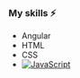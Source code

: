 ### My skills ⚡
* Angular
* HTML
* CSS
* [![JavaScript](https://img.shields.io/badge/JavaScript-F7DF1E?style=for-the-badge&logo=javascript&logoColor=white&labelColor=101010)]()

<!--
**ToniBosonit/ToniBosonit** is a ✨ _special_ ✨ repository because its `README.md` (this file) appears on your GitHub profile.

Here are some ideas to get you started:

- 🔭 I’m currently working on ...
- 🌱 I’m currently learning ...
- 👯 I’m looking to collaborate on ...
- 🤔 I’m looking for help with ...
- 💬 Ask me about ...
- 📫 How to reach me: ...
- 😄 Pronouns: ...
- ⚡ Fun fact: ...
-->
